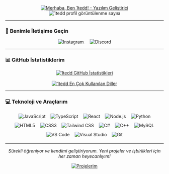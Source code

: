 <div align="center">
  <a href="https://github.com/1tedd">
    <img src="https://readme-typing-svg.demolab.com?font=Fira+Code&weight=700&size=30&pause=1000&color=79E6F3&center=true&vCenter=true&width=435&lines=Merhaba%2C+Ben+1tedd!%F0%9F%91%8B;Tutkulu+Bir+Yaz%C4%B1l%C4%B1m+Geli%C5%9Ftiriciyim.;Her+Zaman+%C3%96%C4%9Frenmeye+A%C3%A7%C4%B1%C4%9F%C4%B1m." alt="Merhaba, Ben 1tedd! - Yazılım Geliştirici" />
  </a>
  <br/>
  <img src="https://komarev.com/ghpvc/?username=1tedd&label=Profil%20G%C3%B6r%C3%BCnt%C3%BClenme&color=DB64A2&style=flat-square&logo=github" alt="1tedd profil görüntülenme sayısı" />
</div>

---

### 🔗 **Benimle İletişime Geçin**
<p align="center">
  <a href="https://www.instagram.com/merhabalar.ben.volkan.konak/" target="_blank" style="margin: 0 8px;">
    <img src="https://img.shields.io/badge/Instagram-%23E4405F.svg?style=for-the-badge&logo=instagram&logoColor=white" alt="Instagram"/>
  </a>
  <a href="https://discordapp.com/users/1ted_" target="_blank" style="margin: 0 8px;">
    <img src="https://img.shields.io/badge/Discord-1ted_-%235865F2.svg?style=for-the-badge&logo=discord&logoColor=white" alt="Discord"/>
  </a>
</p>

---

### 📊 **GitHub İstatistiklerim**
<div align="center">
  <a href="https://github.com/anuraghazra/github-readme-stats">
    <img src="https://github-readme-stats.vercel.app/api?username=1tedd&show_icons=true&locale=tr&theme=dracula&hide_border=true&rank_icon=github&card_width=480&title_color=DB64A2&icon_color=79E6F3&text_color=EDEDED" alt="1tedd GitHub İstatistikleri" />
  </a>
  <br/><br/>
  <a href="https://github.com/anuraghazra/github-readme-stats">
    <img src="https://github-readme-stats.vercel.app/api/top-langs/?username=1tedd&layout=compact&locale=tr&theme=dracula&hide_border=true&card_width=480&title_color=DB64A2&text_color=EDEDED" alt="1tedd En Çok Kullanılan Diller" />
  </a>
</div>

---

### 💻 **Teknoloji ve Araçlarım**
<div style="text-align: center;">
  <img src="https://img.shields.io/badge/JavaScript-%23F7DF1E.svg?style=for-the-badge&logo=javascript&logoColor=black" alt="JavaScript" style="margin:6px;"/>
  <img src="https://img.shields.io/badge/TypeScript-%233178C6.svg?style=for-the-badge&logo=typescript&logoColor=white" alt="TypeScript" style="margin:6px;"/>
  <img src="https://img.shields.io/badge/React-%2320232A.svg?style=for-the-badge&logo=react&logoColor=%2361DAFB" alt="React" style="margin:6px;"/>
  <img src="https://img.shields.io/badge/Node.js-%23339933.svg?style=for-the-badge&logo=node.js&logoColor=white" alt="Node.js" style="margin:6px;"/>
  <img src="https://img.shields.io/badge/Python-%233776AB.svg?style=for-the-badge&logo=python&logoColor=white" alt="Python" style="margin:6px;"/>
  <img src="https://img.shields.io/badge/HTML5-%23E34F26.svg?style=for-the-badge&logo=html5&logoColor=white" alt="HTML5" style="margin:6px;"/>
  <img src="https://img.shields.io/badge/CSS3-%231572B6.svg?style=for-the-badge&logo=css3&logoColor=white" alt="CSS3" style="margin:6px;"/>
  <img src="https://img.shields.io/badge/Tailwind_CSS-%2306B6D4.svg?style=for-the-badge&logo=tailwindcss&logoColor=white" alt="Tailwind CSS" style="margin:6px;"/>
  <img src="https://img.shields.io/badge/C%23-%23239120.svg?style=for-the-badge&logo=c-sharp&logoColor=white" alt="C#" style="margin:6px;"/>
  <img src="https://img.shields.io/badge/C%2B%2B-%2300599C.svg?style=for-the-badge&logo=c%2B%2B&logoColor=white" alt="C++" style="margin:6px;"/>
  <img src="https://img.shields.io/badge/MySQL-%234479A1.svg?style=for-the-badge&logo=mysql&logoColor=white" alt="MySQL" style="margin:6px;"/>
  <img src="https://img.shields.io/badge/Visual_Studio_Code-%23007ACC.svg?style=for-the-badge&logo=visual-studio-code&logoColor=white" alt="VS Code" style="margin:6px;"/>
  <img src="https://img.shields.io/badge/Visual_Studio-%235C2D91.svg?style=for-the-badge&logo=visualstudio&logoColor=white" alt="Visual Studio" style="margin:6px;"/>
  <img src="https://img.shields.io/badge/Git-%23F05032.svg?style=for-the-badge&logo=git&logoColor=white" alt="Git" style="margin:6px;"/>
</div>

---

<div align="center">
  <p><em>Sürekli öğreniyor ve kendimi geliştiriyorum. Yeni projeler ve işbirlikleri için her zaman heyecanlıyım!</em></p>
  <a href="https://github.com/1tedd?tab=repositories" target="_blank">
    <img alt="Projelerim" src="https://img.shields.io/badge/-Projelerime%20G%C3%B6z%20At%C4%B1n-%23333?style=for-the-badge&logo=github&logoColor=white"/>
  </a>
</div>


